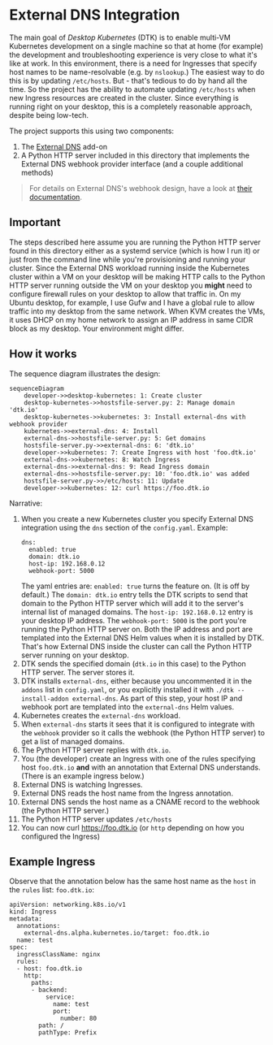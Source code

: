 # External DNS Integration

The main goal of _Desktop Kubernetes_ (DTK) is to enable multi-VM Kubernetes development on a single machine so that at home (for example) the development and troubleshooting experience is very close to what it's like at work. In this environment, there is a need for Ingresses that specify host names to be name-resolvable (e.g. by `nslookup`.) The easiest way to do this is by updating `/etc/hosts`. But - that's tedious to do by hand all the time. So the project has the ability to automate updating `/etc/hosts` when new Ingress resources are created in the cluster. Since everything is running right on your desktop, this is a completely reasonable approach, despite being low-tech.

The project supports this using two components:

1. The [External DNS](https://github.com/kubernetes-sigs/external-dns) add-on
2. A Python HTTP server included in this directory that implements the External DNS webhook provider interface (and a couple additional methods)

> For details on External DNS's webhook design, have a look at [their documentation](https://kubernetes-sigs.github.io/external-dns/v0.18.0/docs/tutorials/webhook-provider/#exposed-endpoints).

## Important

The steps described here assume you are running the Python HTTP server found in this directory either as a systemd service (which is how I run it) or just from the command line while you're provisioning and running your cluster. Since the External DNS workload running inside the Kubernetes cluster within a VM on your desktop will be making HTTP calls to the Python HTTP server running outside the VM on your desktop you **might** need to configure firewall rules on your desktop to allow that traffic in. On my Ubuntu desktop, for example, I use Gufw and I have a global rule to allow traffic into my desktop from the same network. When KVM creates the VMs, it uses DHCP on my home network to assign an IP address in same CIDR block as my desktop. Your environment might differ.

## How it works

The sequence diagram illustrates the design:

```mermaid
sequenceDiagram
    developer->>desktop-kubernetes: 1: Create cluster
    desktop-kubernetes->>hostsfile-server.py: 2: Manage domain 'dtk.io'
    desktop-kubernetes->>kubernetes: 3: Install external-dns with webhook provider
    kubernetes->>external-dns: 4: Install
    external-dns->>hostsfile-server.py: 5: Get domains
    hostsfile-server.py->>external-dns: 6: 'dtk.io'
    developer->>kubernetes: 7: Create Ingress with host 'foo.dtk.io'
    external-dns->>kubernetes: 8: Watch Ingress
    external-dns->>external-dns: 9: Read Ingress domain
    external-dns->>hostsfile-server.py: 10: 'foo.dtk.io' was added
    hostsfile-server.py->>/etc/hosts: 11: Update
    developer->>kubernetes: 12: curl https://foo.dtk.io
```

Narrative:

1. When you create a new Kubernetes cluster you specify External DNS integration using the `dns` section of the `config.yaml`. Example:
   ```
   dns:
     enabled: true
     domain: dtk.io
     host-ip: 192.168.0.12
     webhook-port: 5000
   ```
   The yaml entries are: `enabled: true` turns the feature on. (It is off by default.) The `domain: dtk.io` entry tells the DTK scripts to send that domain to the Python HTTP server which will add it to the server's internal list of managed domains. The `host-ip: 192.168.0.12` entry is your desktop IP address. The `webhook-port: 5000` is the port you're running the Python HTTP server on. Both the IP address and port are templated into the External DNS Helm values when it is installed by DTK. That's how External DNS inside the cluster can call the Python HTTP server running on your desktop.
2. DTK sends the specified domain (`dtk.io` in this case) to the Python HTTP server. The server stores it.
3. DTK installs `external-dns`, either because you uncommented it in the `addons` list in `config.yaml`, or you explicitly installed it with `./dtk --install-addon external-dns`. As part of this step, your host IP and webhook port are templated into the `external-dns` Helm values.
4. Kubernetes creates the `external-dns` workload.
5. When `external-dns` starts it sees that it is configured to integrate with the `webhook` provider so it calls the webhook (the Python HTTP server) to get a list of managed domains.
6. The Python HTTP server replies with `dtk.io`.
7. You (the developer) create an Ingress with one of the rules specifying host `foo.dtk.io` **and** with an annotation that External DNS understands. (There is an example ingress below.)
8. External DNS is watching Ingresses.
9. External DNS reads the host name from the Ingress annotation.
10. External DNS sends the host name as a CNAME record to the webhook (the Python HTTP server.)
11. The Python HTTP server updates `/etc/hosts`
12. You can now curl https://foo.dtk.io (or `http` depending on how you configured the Ingress)

## Example Ingress

Observe that the annotation below has the same host name as the `host` in the `rules` list:  `foo.dtk.io`:

```
apiVersion: networking.k8s.io/v1
kind: Ingress
metadata:
  annotations:
    external-dns.alpha.kubernetes.io/target: foo.dtk.io
  name: test
spec:
  ingressClassName: nginx
  rules:
  - host: foo.dtk.io
    http:
      paths:
      - backend:
          service:
            name: test
            port:
              number: 80
        path: /
        pathType: Prefix
```
